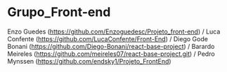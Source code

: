 # Grupo_Front-end
Enzo Guedes (https://github.com/Enzoguedesc/Projeto_front-end) /
Luca Confente (https://github.com/LucaConfente/Front-End) /
Diego Gode Bonani (https://github.com/Diego-Bonani/react-base-project) /
Barardo Meireles (https://github.com/meireles07/react-base-project.git) /
Pedro Mynssen (https://github.com/endsky1/Projeto_FrontEnd)
